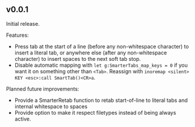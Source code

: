 v0.0.1
---
Initial release.

Features:
* Press tab at the start of a line (before any non-whitespace character) to insert a
  literal tab, or anywhere else (after any non-whitespace character) to insert spaces to
  the next soft tab stop.
* Disable automatic mapping with `let g:SmarterTabs_map_keys = 0` if you want it on
  something other than `<Tab>`. Reassign with `inoremap <silent> KEY <esc>:call
  SmartTab()<CR>a`.

Planned future improvements:
* Provide a SmarterRetab function to retab start-of-line to literal tabs and internal
  whitespace to spaces
* Provide option to make it respect filetypes instead of being always active.

